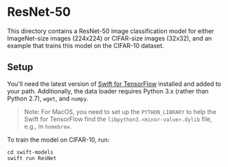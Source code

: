 # ResNet-50

This directory contains a ResNet-50 image classification model for either ImageNet-size images
(224x224) or CIFAR-size images (32x32), and an example that trains this model on the CIFAR-10
dataset.

## Setup

You'll need the latest version of [Swift for TensorFlow][SwiftForTensorFlow]
installed and added to your path. Additionally, the data loader requires Python
3.x (rather than Python 2.7), `wget`, and `numpy`.

> Note: For MacOS, you need to set up the `PYTHON_LIBRARY` to help the Swift for
> TensorFlow find the `libpython3.<minor-value>.dylib` file, e.g., in `homebrew`.

To train the model on CIFAR-10, run:

```
cd swift-models
swift run ResNet
```

[SwiftForTensorFlow]: (https://github.com/tensorflow/swift/blob/master/Installation.md)
